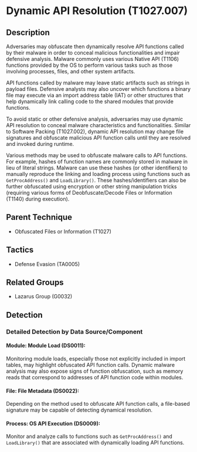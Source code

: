# Dynamic API Resolution (T1027.007)

## Description
Adversaries may obfuscate then dynamically resolve API functions called by their malware in order to conceal malicious functionalities and impair defensive analysis. Malware commonly uses various Native API (T1106) functions provided by the OS to perform various tasks such as those involving processes, files, and other system artifacts.

API functions called by malware may leave static artifacts such as strings in payload files. Defensive analysts may also uncover which functions a binary file may execute via an import address table (IAT) or other structures that help dynamically link calling code to the shared modules that provide functions.

To avoid static or other defensive analysis, adversaries may use dynamic API resolution to conceal malware characteristics and functionalities. Similar to Software Packing (T1027.002), dynamic API resolution may change file signatures and obfuscate malicious API function calls until they are resolved and invoked during runtime.

Various methods may be used to obfuscate malware calls to API functions. For example, hashes of function names are commonly stored in malware in lieu of literal strings. Malware can use these hashes (or other identifiers) to manually reproduce the linking and loading process using functions such as `GetProcAddress()` and `LoadLibrary()`. These hashes/identifiers can also be further obfuscated using encryption or other string manipulation tricks (requiring various forms of Deobfuscate/Decode Files or Information (T1140) during execution).

## Parent Technique
- Obfuscated Files or Information (T1027)

## Tactics
- Defense Evasion (TA0005)

## Related Groups
- Lazarus Group (G0032)

## Detection

### Detailed Detection by Data Source/Component
#### Module: Module Load (DS0011): 
Monitoring module loads, especially those not explicitly included in import tables, may highlight obfuscated API function calls. Dynamic malware analysis may also expose signs of function obfuscation, such as memory reads that correspond to addresses of API function code within modules.

#### File: File Metadata (DS0022): 
Depending on the method used to obfuscate API function calls, a file-based signature may be capable of detecting dynamical resolution.

#### Process: OS API Execution (DS0009): 
Monitor and analyze calls to functions such as  `GetProcAddress()` and `LoadLibrary()` that are associated with dynamically loading API functions.

